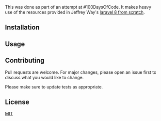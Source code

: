 This was done as part of an attempt at #100DaysOfCode. It makes heavy use of the resources provided in Jeffrey Way's [laravel 8 from scratch](https://laracasts.com/series/laravel-8-from-scratch).

## Installation


## Usage



## Contributing

Pull requests are welcome. For major changes, please open an issue first
to discuss what you would like to change.

Please make sure to update tests as appropriate.

## License

[MIT](https://choosealicense.com/licenses/mit/)
